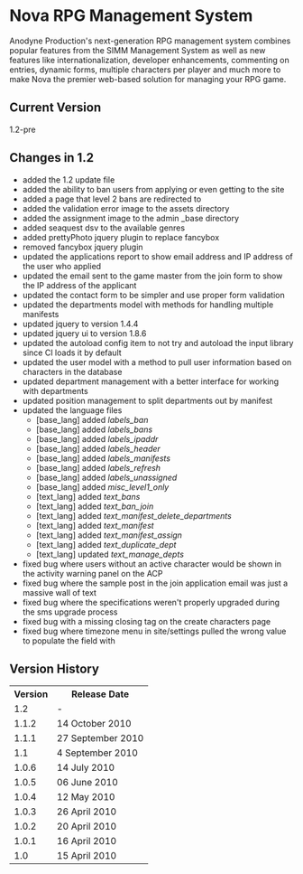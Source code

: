 # Nova RPG Management System

Anodyne Production's next-generation RPG management system combines popular features from the SIMM Management System as well as new features like internationalization, developer enhancements, commenting on entries, dynamic forms, multiple characters per player and much more to make Nova the premier web-based solution for managing your RPG game.

## Current Version

1.2-pre

## Changes in 1.2

* added the 1.2 update file
* added the ability to ban users from applying or even getting to the site
* added a page that level 2 bans are redirected to
* added the validation error image to the assets directory
* added the assignment image to the admin \_base directory
* added seaquest dsv to the available genres
* added prettyPhoto jquery plugin to replace fancybox
* removed fancybox jquery plugin
* updated the applications report to show email address and IP address of the user who applied
* updated the email sent to the game master from the join form to show the IP address of the applicant
* updated the contact form to be simpler and use proper form validation
* updated the departments model with methods for handling multiple manifests
* updated jquery to version 1.4.4
* updated jquery ui to version 1.8.6
* updated the autoload config item to not try and autoload the input library since CI loads it by default
* updated the user model with a method to pull user information based on characters in the database
* updated department management with a better interface for working with departments
* updated position management to split departments out by manifest
* updated the language files
    * [base\_lang] added _labels\_ban_
    * [base\_lang] added _labels\_bans_
    * [base\_lang] added _labels\_ipaddr_
    * [base\_lang] added _labels\_header_
    * [base\_lang] added _labels\_manifests_
    * [base\_lang] added _labels\_refresh_
    * [base\_lang] added _labels\_unassigned_
    * [base\_lang] added _misc\_level1\_only_
    * [text\_lang] added _text\_bans_
    * [text\_lang] added _text\_ban\_join_
    * [text\_lang] added _text\_manifest\_delete\_departments_
    * [text\_lang] added _text\_manifest_
    * [text\_lang] added _text\_manifest\_assign_
    * [text\_lang] added _text\_duplicate\_dept_
    * [text\_lang] updated _text\_manage\_depts_
* fixed bug where users without an active character would be shown in the activity warning panel on the ACP
* fixed bug where the sample post in the join application email was just a massive wall of text
* fixed bug where the specifications weren't properly upgraded during the sms upgrade process
* fixed bug with a missing closing tag on the create characters page
* fixed bug where timezone menu in site/settings pulled the wrong value to populate the field with

## Version History

<table>
	<tr>
		<th>Version</th><th>Release Date</th>
	</tr>
	<tr>
		<td>1.2</td><td>-</td>
	</tr>
	<tr>
		<td>1.1.2</td><td>14 October 2010</td>
	</tr>
	<tr>
		<td>1.1.1</td><td>27 September 2010</td>
	</tr>
	<tr>
		<td>1.1</td><td>4 September 2010</td>
	</tr>
	<tr>
		<td>1.0.6</td><td>14 July 2010</td>
	</tr>
	<tr>
		<td>1.0.5</td><td>06 June 2010</td>
	</tr>
	<tr>
		<td>1.0.4</td><td>12 May 2010</td>
	</tr>
	<tr>
		<td>1.0.3</td><td>26 April 2010</td>
	</tr>
	<tr>
		<td>1.0.2</td><td>20 April 2010</td>
	</tr>
	<tr>
		<td>1.0.1</td><td>16 April 2010</td>
	</tr>
	<tr>
		<td>1.0</td><td>15 April 2010</td>
	</tr>
</table>